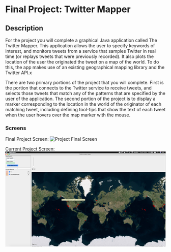 # Final Project: Twitter Mapper

## Description

For the project you will complete a graphical Java application called The Twitter Mapper. This application allows the user to specify keywords of interest, and monitors tweets from a service that samples Twitter in real time (or replays tweets that were previously recorded). It also plots the location of the user the originated the tweet on a map of the world. To do this, the app makes use of an existing geographical mapping library and the Twitter API.x

There are two primary portions of the project that you will complete. First is the portion that connects to the Twitter service to receive tweets, and selects those tweets that match any of the patterns that are specified by the user of the application. The second portion of the project is to display a marker corresponding to the location in the world of the originator of each matching tweet, including defining tool-tips that show the text of each tweet when the user hovers over the map marker with the mouse.

### Screens

Final Project Screen:
![Project Final Screen](screens/Final_Project_Complete_Screenshot.png)

Current Project Screen:
![Current Project Screen](screens/ScreenShot2018-11-08at3.13.25AM.png)
